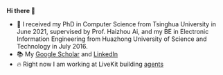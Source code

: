 **Hi there 👋**
- 🌱 I received my PhD in Computer Science from Tsinghua University in June 2021, supervised by Prof. Haizhou Ai, and my BE in Electronic Information Engineering from Huazhong University of Science and Technology in July 2016.
- 📚 My [Google Scholar](https://scholar.google.com/citations?user=FlIzsGQAAAAJ) and [LinkedIn](https://www.linkedin.com/in/longch/)
- 🔥 Right now I am working at LiveKit building [agents](https://github.com/livekit/agents)

<!---
[![Long's GitHub stats](https://github-readme-stats.vercel.app/api?username=longcw&count_private=true)](https://github.com/anuraghazra/github-readme-stats)

longcw/longcw is a ✨ special ✨ repository because its `README.md` (this file) appears on your GitHub profile.
You can click the Preview link to take a look at your changes.
--->
